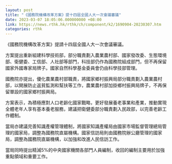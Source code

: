 ```yaml
---
layout: post
title: "《國務院機構改革方案》提十四屆全國人大一次會議審議"
date: 2023-03-07 18:05:06.000000000 +08:00
link: https://news.rthk.hk/rthk/ch/component/k2/1690904-20230307.htm
categories: rthk
---
```


《國務院機構改革方案》提請十四屆全國人大一次會議審議。

方案提出重新組建科學技術部，部分職責劃入農業農村部、國家發改委、生態環境部、衛健委、工信部、人社部等部門，科技部仍作為國務院組成部門，但不再保留國家外國專家局牌子。國家自然科學基金委員會仍由科學技部管理。

國務院亦提出，優化農業農村部職責，將國家鄉村振興局部分職責劃入農業農村部，以開展防止返貧監測和幫扶等工作，農業農村部加掛鄉村振興局牌子，不再保留單設的國家鄉村振興局。

方案表示，為積極應對人口老齡化國家戰略，更好發展養老事業和產業，推動實現全體老年人享有基本養老服務，建議把衛健委部分職責劃入民政部，以完善老齡工作體制。

當局亦建議完善知識產權管理體制，將國家知識產權局由國家市場監督管理總局管理的國家局，調整為國務院直屬機構。國家信訪局則由國務院辦公廳管理的國家局，調整為國務院直屬機構，以加強和改進人民信訪工作。

當局同時提出精減5%的中央國家機關各部門人員編制，收回的編制主要用於加強重點領域和重要工作。
